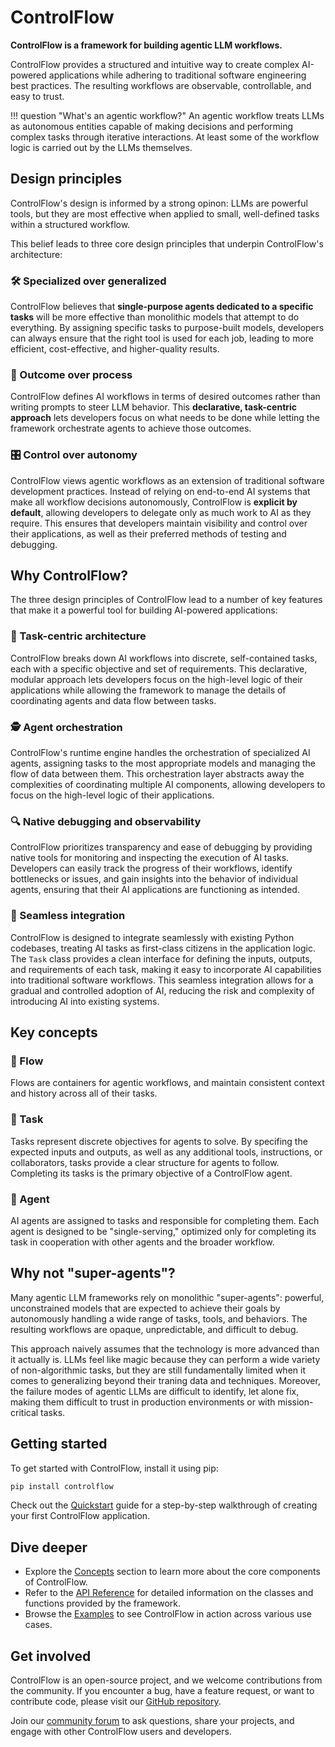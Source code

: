 # ControlFlow

**ControlFlow is a framework for building agentic LLM workflows.**

ControlFlow provides a structured and intuitive way to create complex AI-powered applications while adhering to traditional software engineering best practices. The resulting workflows are observable, controllable, and easy to trust.


!!! question "What's an agentic workflow?"
    An agentic workflow treats LLMs as autonomous entities capable of making decisions and performing complex tasks through iterative interactions. At least some of the workflow logic is carried out by the LLMs themselves.


## Design principles
ControlFlow's design is informed by a strong opinon: LLMs are powerful tools, but they are most effective when applied to small, well-defined tasks within a structured workflow.

This belief leads to three core design principles that underpin ControlFlow's architecture:

### 🛠️ Specialized over generalized
ControlFlow believes that **single-purpose agents dedicated to a specific tasks** will be more effective than monolithic models that attempt to do everything. By assigning specific tasks to purpose-built models, developers can always ensure that the right tool is used for each job, leading to more efficient, cost-effective, and higher-quality results.

### 🎯 Outcome over process
ControlFlow defines AI workflows in terms of desired outcomes rather than writing prompts to steer LLM behavior. This **declarative, task-centric approach** lets developers focus on what needs to be done while letting the framework orchestrate agents to achieve those outcomes.

### 🎛️ Control over autonomy
ControlFlow views agentic workflows as an extension of traditional software development practices. Instead of relying on end-to-end AI systems that make all workflow decisions autonomously, ControlFlow is **explicit by default**, allowing developers to delegate only as much work to AI as they require. This ensures that developers maintain visibility and control over their applications, as well as their preferred methods of testing and debugging.



## Why ControlFlow?
The three design principles of ControlFlow lead to a number of key features that make it a powerful tool for building AI-powered applications:

### 🧩 Task-centric architecture
ControlFlow breaks down AI workflows into discrete, self-contained tasks, each with a specific objective and set of requirements. This declarative, modular approach lets developers focus on the high-level logic of their applications while allowing the framework to manage the details of coordinating agents and data flow between tasks.

### 🕵️ Agent orchestration
ControlFlow's runtime engine handles the orchestration of specialized AI agents, assigning tasks to the most appropriate models and managing the flow of data between them. This orchestration layer abstracts away the complexities of coordinating multiple AI components, allowing developers to focus on the high-level logic of their applications.

### 🔍 Native debugging and observability 
ControlFlow prioritizes transparency and ease of debugging by providing native tools for monitoring and inspecting the execution of AI tasks. Developers can easily track the progress of their workflows, identify bottlenecks or issues, and gain insights into the behavior of individual agents, ensuring that their AI applications are functioning as intended.

### 🤝 Seamless integration
ControlFlow is designed to integrate seamlessly with existing Python codebases, treating AI tasks as first-class citizens in the application logic. The `Task` class provides a clean interface for defining the inputs, outputs, and requirements of each task, making it easy to incorporate AI capabilities into traditional software workflows. This seamless integration allows for a gradual and controlled adoption of AI, reducing the risk and complexity of introducing AI into existing systems.


## Key concepts

### 🌊 Flow
Flows are containers for agentic workflows, and maintain consistent context and history across all of their tasks.

### 🚦 Task
Tasks represent discrete objectives for agents to solve. By specifing the expected inputs and outputs, as well as any additional tools, instructions, or collaborators, tasks provide a clear structure for agents to follow. Completing its tasks is the primary objective of a ControlFlow agent.

### 🤖 Agent
AI agents are assigned to tasks and responsible for completing them. Each agent is designed to be "single-serving," optimized only for completing its task in cooperation with other agents and the broader workflow.


## Why not "super-agents"?

Many agentic LLM frameworks rely on monolithic "super-agents": powerful, unconstrained models that are expected to achieve their goals by autonomously handling a wide range of tasks, tools, and behaviors. The resulting workflows are opaque, unpredictable, and difficult to debug.

This approach naively assumes that the technology is more advanced than it actually is. LLMs feel like magic because they can perform a wide variety of non-algorithmic tasks, but they are still fundamentally limited when it comes to generalizing beyond their traning data and techniques. Moreover, the failure modes of agentic LLMs are difficult to identify, let alone fix, making them difficult to trust in production environments or with mission-critical tasks.
## Getting started

To get started with ControlFlow, install it using pip:

```bash
pip install controlflow
```

Check out the [Quickstart](quickstart.md) guide for a step-by-step walkthrough of creating your first ControlFlow application.

## Dive deeper

- Explore the [Concepts](concepts/index.md) section to learn more about the core components of ControlFlow.
- Refer to the [API Reference](api/index.md) for detailed information on the classes and functions provided by the framework.
- Browse the [Examples](examples/index.md) to see ControlFlow in action across various use cases.

## Get involved

ControlFlow is an open-source project, and we welcome contributions from the community. If you encounter a bug, have a feature request, or want to contribute code, please visit our [GitHub repository](https://github.com/jlowin/controlflow).

Join our [community forum](https://github.com/jlowin/controlflow/discussions) to ask questions, share your projects, and engage with other ControlFlow users and developers.
